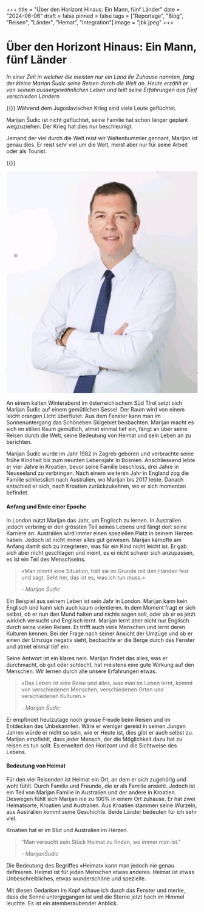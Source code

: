 +++
title = "Über den Horizont Hinaus: Ein Mann, fünf Länder"
date = "2024-06-06"
draft = false
pinned = false
tags = ["Reportage", "Blog", "Reisen", "Länder", "Hemat", "Integration"]
image = "jbk.jpeg"
+++
# **Über den Horizont Hinaus: Ein Mann, fünf Länder**

*In einer Zeit in welcher die meisten nur ein Land ihr Zuhause nannten, fang der kleine Marian Šudic seine Reisen durch die Welt an. Heute erzählt er von seinem aussergewöhnlichen Leben und teilt seine Erfahrungen aus fünf verschieden Ländern*

{{<box title="Hintergrund Informationen">}}
Während dem Jugoslavischen Krieg sind viele Leute geflüchtet. 

Marijan Šudic ist nicht geflüchtet, seine Familie hat schon länger geplant wegzuziehen. Der Krieg hat dies nur beschleunigt. 

Jemand der viel durch die Welt reist wir Weltenbummler gennant, Marijan ist genau dies. Er reist sehr viel um die Welt, meist aber nur für seine Arbeit oder als Tourist. 

{{</box>}}

![Marijan Šudic](image-1-1.jpg)

An einem kalten Winterabend im österreichischem Süd Tirol setzt sich Marijan Šudic auf einem gemütlichen Sessel. Der Raum wird von einem leicht orangen Licht überflutet. Aus dem Fenster kann man im Sonnenuntergang das Schöneben Skigebiet beobachten. Marijan macht es sich im stillen Raum gemütlich, atmet einmal tief ein, fängt an über seine Reisen durch die Welt, seine Bedeutung von Heimat und sein Leben an zu berichten. 

Marijan Šudic wurde im Jahr 1982 in Zagreb geboren und verbrachte seine frühe Kindheit bis zum neunten Lebensjahr in Bosnien. Anschliessend lebte er vier Jahre in Kroatien, bevor seine Familie beschloss, drei Jahre in Neuseeland zu verbringen. Nach einem weiteren Jahr in England zog die Familie schliesslich nach Australien, wo Marijan bis 2017 lebte. Danach entschied er sich, nach Kroatien zurückzukehren, wo er sich momentan befindet. 

#### **Anfang und Ende einer Epoche** 

In London nutzt Marijan das Jahr, um Englisch zu lernen. In Australien jedoch verbring er den grössten Teil seines Lebens und fängt dort seine Karriere an. Australien wird immer einen speziellen Platz in seinem Herzen haben. Jedoch ist nicht immer alles gut gewesen. Marijan kämpfte am Anfang damit sich zu integrieren, was für ein Kind nicht leicht ist. Er gab sich aber nicht geschlagen und meint, es ei nicht schwer sich anzupassen, es ist ein Teil des Menschseins. 

> «Man nimmt eine Situation, hält sie im Grunde mit den Händen fest und sagt: Seht her, das ist es, was ich tun muss.»
>
>    *\- Marijan Šudic* 

Ein Beispiel aus seinem Leben ist sein Jahr in London. Marijan kann kein Englisch und kann sich auch kaum orientieren. In dem Moment fragt er sich selbst, ob er nun den Mund halten und nichts sagen soll, oder ob er es jetzt wirklich versucht und Englisch lernt. Marijan lernt aber nicht nur Englisch durch seine vielen Reisen. Er trifft auch viele Menschen und lernt deren Kulturen kennen. Bei der Frage nach seiner Ansicht der Umzüge und ob er einen der Umzüge negativ sieht, beobachte er die Berge durch das Fenster und atmet einmal tief ein.

Seine Antwort ist ein klares nein. Marijan findet das alles, was er durchmacht, ob gut oder schlecht, hat meistens eine gute Wirkung auf den Menschen. Wir lernen durch alle unsere Erfahrungen etwas.

> «Das Leben ist eine Reise und alles, was man im Leben lernt, kommt von verschiedenen Menschen, verschiedenen Orten und verschiedenen Kulturen.»
>
>    *\- Marijan Šudic*

Er empfindet heutzutage noch grosse Freude beim Reisen und im Entdecken des Unbekannten. Wäre er weniger gereist in seinen Jungen Jahren würde er nicht so sein, wie er Heute ist, dies gibt er auch selbst zu. Marijan empfiehlt, dass jeder Mensch, der die Möglichkeit dazu hat zu reisen es tun sollt. Es erweitert den Horizont und die Sichtweise des Lebens. 

#### **Bedeutung von Heimat** 

Für den viel Reisenden ist Heimat ein Ort, an dem er sich zugehörig und wohl fühlt. Durch Familie und Freunde, die er als Familie ansieht. Jedoch ist ein Teil von Marijan Familie in Australien und der andere in Kroatien. Deswegen fühlt sich Marijan nie zu 100% in einem Ort zuhause. Er hat zwei Heimatsorte, Kroatien und Australien. Aus Kroatien stammen seine Wurzeln, aus Australien kommt seine Geschichte. Beide Länder bedeuten für ich sehr viel. 

Kroatien hat er im Blut und Australien im Herzen. 

> "Man versucht sein Stück Heimat zu finden, wo immer man ist."  
>
>    *\- MarijanŠudic*

Die Bedeutung des Begriffes «Heimat» kann man jedoch nie genau definieren. Heimat ist für jeden Menschen etwas anderes. Heimat ist etwas Unbeschreibliches, etwas wunderschöne und spezielle. 

Mit diesen Gedanken im Kopf schaue ich durch das Fenster und merke, dass die Sonne untergegangen ist und die Sterne jetzt hoch im Himmel leuchte. Es ist ein atemberaubender Anblick.